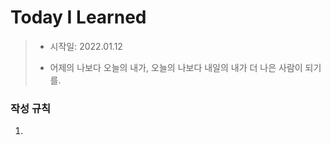 # Today I Learned



> - 시작일: 2022.01.12
>
> - 어제의 나보다 오늘의 내가, 오늘의 나보다 내일의 내가 더 나은 사람이 되기를. 



### 작성 규칙

1. 